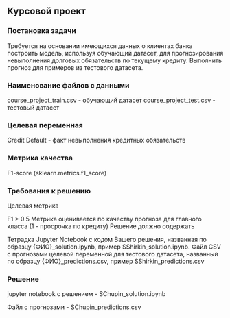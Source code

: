 ## Курсовой проект
### Постановка задачи

Требуется на основании имеющихся данных о клиентах банка построить модель, используя обучающий датасет, для прогнозирования невыполнения долговых обязательств по текущему кредиту. Выполнить прогноз для примеров из тестового датасета.

### Наименование файлов с данными

course_project_train.csv - обучающий датасет
course_project_test.csv - тестовый датасет

### Целевая переменная

Credit Default - факт невыполнения кредитных обязательств

### Метрика качества

F1-score (sklearn.metrics.f1_score)

### Требования к решению

Целевая метрика

F1 > 0.5
Метрика оценивается по качеству прогноза для главного класса (1 - просрочка по кредиту)
Решение должно содержать

Тетрадка Jupyter Notebook с кодом Вашего решения, названная по образцу {ФИО}_solution.ipynb, пример SShirkin_solution.ipynb.
Файл CSV с прогнозами целевой переменной для тестового датасета, названный по образцу {ФИО}_predictions.csv, пример SShirkin_predictions.csv

### Решение

jupyter notebook с решением - SChupin_solution.ipynb

Файл с прогнозами - SChupin_predictions.csv
